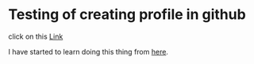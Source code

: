 # Testing of creating profile in github

click on this [Link](https://abuibaid.github.io/)

 I have started to learn doing this thing from [here](https://pages.github.com/).
